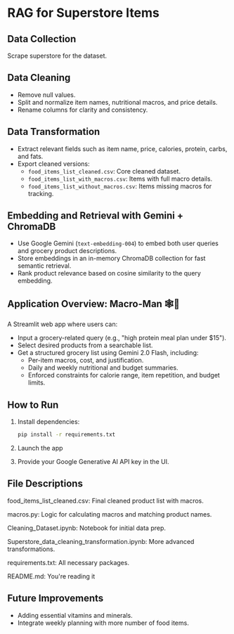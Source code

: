 # RAG for Superstore Items

## Data Collection
 Scrape superstore for the dataset.

## Data Cleaning
- Remove null values.
- Split and normalize item names, nutritional macros, and price details.
- Rename columns for clarity and consistency.

## Data Transformation
- Extract relevant fields such as item name, price, calories, protein, carbs, and fats.
- Export cleaned versions:
  - `food_items_list_cleaned.csv`: Core cleaned dataset.
  - `food_items_list_with_macros.csv`: Items with full macro details.
  - `food_items_list_without_macros.csv`: Items missing macros for tracking.

## Embedding and Retrieval with Gemini + ChromaDB
- Use Google Gemini (`text-embedding-004`) to embed both user queries and grocery product descriptions.
- Store embeddings in an in-memory ChromaDB collection for fast semantic retrieval.
- Rank product relevance based on cosine similarity to the query embedding.

## Application Overview: Macro-Man 🕸️🛒
A Streamlit web app where users can:
- Input a grocery-related query (e.g., "high protein meal plan under $15").
- Select desired products from a searchable list.
- Get a structured grocery list using Gemini 2.0 Flash, including:
  - Per-item macros, cost, and justification.
  - Daily and weekly nutritional and budget summaries.
  - Enforced constraints for calorie range, item repetition, and budget limits.

## How to Run
1. Install dependencies:
   ```bash
   pip install -r requirements.txt

2. Launch the app

3. Provide your Google Generative AI API key in the UI.

## File Descriptions

food_items_list_cleaned.csv: Final cleaned product list with macros.

macros.py: Logic for calculating macros and matching product names.

Cleaning_Dataset.ipynb: Notebook for initial data prep.

Superstore_data_cleaning_transformation.ipynb: More advanced transformations.

requirements.txt: All necessary packages.

README.md: You're reading it 

## Future Improvements

- Adding essential vitamins and minerals.
- Integrate weekly planning with more number of food items.